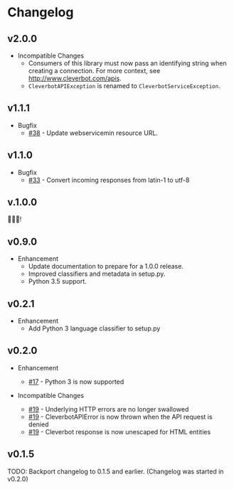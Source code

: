 # Changelog

## v2.0.0

* Incompatible Changes
  * Consumers of this library must now pass an identifying string when creating
    a connection. For more context, see http://www.cleverbot.com/apis.
  * `CleverbotAPIException` is renamed to `CleverbotServiceException`.

## v1.1.1

* Bugfix
  * [#38](https://github.com/folz/cleverbot.py/pull/38) - Update webservicemin resource URL.

## v1.1.0

* Bugfix
  * [#33](https://github.com/folz/cleverbot.py/pull/33) - Convert incoming responses from latin-1 to utf-8

## v.1.0.0

🎉🎈🎊!

## v0.9.0

* Enhancement
  * Update documentation to prepare for a 1.0.0 release.
  * Improved classifiers and metadata in setup.py.
  * Python 3.5 support.

## v0.2.1

* Enhancement
  * Add Python 3 language classifier to setup.py

## v0.2.0

* Enhancement
  * [#17](https://github.com/folz/cleverbot.py/issues/17) - Python 3 is now supported

* Incompatible Changes
  * [#19](https://github.com/folz/cleverbot.py/issues/19) - Underlying HTTP errors are no longer swallowed
  * [#19](https://github.com/folz/cleverbot.py/issues/19) - CleverbotAPIError is now thrown when the API request is denied
  * [#19](https://github.com/folz/cleverbot.py/issues/19) - Cleverbot response is now unescaped for HTML entities


## v0.1.5

TODO: Backport changelog to 0.1.5 and earlier. (Changelog was started in v0.2.0)
